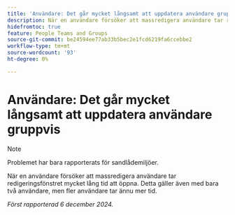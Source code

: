```yaml
---
title: 'Användare: Det går mycket långsamt att uppdatera användare gruppvis'
description: När en användare försöker att massredigera användare tar redigeringsfönstret mycket lång tid att öppna. Detta gäller även med bara två användare, men fler användare tar ännu mer tid.
hidefromtoc: true
feature: People Teams and Groups
source-git-commit: be24594ee77ab33b5bec2e1fcd6219fa6ccebbe2
workflow-type: tm+mt
source-wordcount: '93'
ht-degree: 0%

---
```



# Användare: Det går mycket långsamt att uppdatera användare gruppvis

>[!NOTE]
>
>Problemet har bara rapporterats för sandlådemiljöer.

När en användare försöker att massredigera användare tar redigeringsfönstret mycket lång tid att öppna. Detta gäller även med bara två användare, men fler användare tar ännu mer tid.

_Först rapporterad 6 december 2024._
